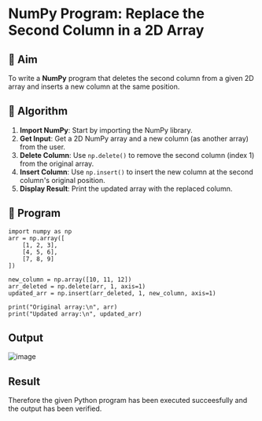 # NumPy Program: Replace the Second Column in a 2D Array

## 🎯 Aim
To write a **NumPy** program that deletes the second column from a given 2D array and inserts a new column at the same position.

## 🧠 Algorithm
1. **Import NumPy**: Start by importing the NumPy library.
2. **Get Input**: Get a 2D NumPy array and a new column (as another array) from the user.
3. **Delete Column**: Use `np.delete()` to remove the second column (index 1) from the original array.
4. **Insert Column**: Use `np.insert()` to insert the new column at the second column's original position.
5. **Display Result**: Print the updated array with the replaced column.

## 🧾 Program
```
import numpy as np
arr = np.array([
    [1, 2, 3],
    [4, 5, 6],
    [7, 8, 9]
])

new_column = np.array([10, 11, 12])
arr_deleted = np.delete(arr, 1, axis=1)
updated_arr = np.insert(arr_deleted, 1, new_column, axis=1)

print("Original array:\n", arr)
print("Updated array:\n", updated_arr)

```

## Output
![image](https://github.com/user-attachments/assets/6e63ba74-23de-4a99-8cea-61d8193c9285)

## Result
Therefore the given Python program has been executed succeesfully and the output has been verified.
